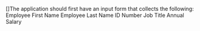 []The application should first have an input form that collects the following:
Employee First Name
Employee Last Name
ID Number
Job Title
Annual Salary
